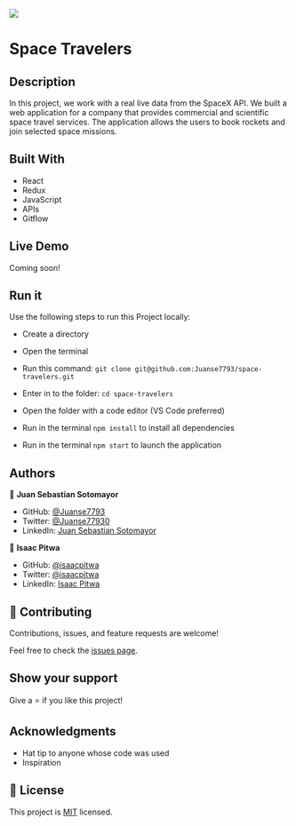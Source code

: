 ![](https://img.shields.io/badge/Microverse-blueviolet)

# Space Travelers 

## Description

In this project, we work with a real live data from the SpaceX API. We built a web application for a company that provides commercial and scientific space travel services. The application allows the users to book rockets and join selected space missions.

## Built With

- React
- Redux
- JavaScript
- APIs
- Gitflow

## Live Demo

Coming soon!

## Run it

Use the following steps to run this Project locally:

- Create a directory

- Open the terminal

- Run this command:
`git clone git@github.com:Juanse7793/space-travelers.git`

- Enter in to the folder:
`cd space-travelers`

- Open the folder with a code editor (VS Code preferred)

- Run in the terminal `npm install` to install all dependencies
- Run in the terminal `npm start` to launch the application


## Authors

👤 **Juan Sebastian Sotomayor**

- GitHub: [@Juanse7793](https://github.com/Juanse7793)
- Twitter: [@Juanse77930](https://twitter.com/Juanse77930)
- LinkedIn: [Juan Sebastian Sotomayor](https://www.linkedin.com/in/juansebastiansotomayor/)

👤 **Isaac Pitwa**

- GitHub: [@isaacpitwa](https://github.com/isaacpitwa)
- Twitter: [@isaacpitwa](https://twitter.com/isaacpitwa)
- LinkedIn: [Isaac Pitwa](https://linkedin.com/in/isaac-pitwa)

## 🤝 Contributing

Contributions, issues, and feature requests are welcome!

Feel free to check the [issues page](https://github.com/isaacpitwa/space-travelers/issues).

## Show your support

Give a ⭐️ if you like this project!

## Acknowledgments

- Hat tip to anyone whose code was used
- Inspiration


## 📝 License

This project is [MIT](./LICENSE) licensed.